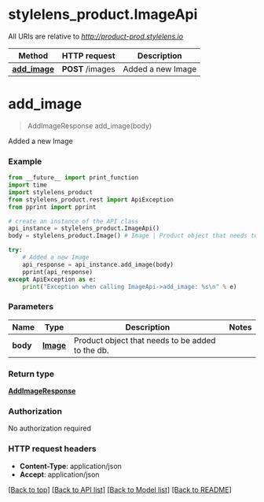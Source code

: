 # stylelens_product.ImageApi

All URIs are relative to *http://product-prod.stylelens.io*

Method | HTTP request | Description
------------- | ------------- | -------------
[**add_image**](ImageApi.md#add_image) | **POST** /images | Added a new Image


# **add_image**
> AddImageResponse add_image(body)

Added a new Image



### Example 
```python
from __future__ import print_function
import time
import stylelens_product
from stylelens_product.rest import ApiException
from pprint import pprint

# create an instance of the API class
api_instance = stylelens_product.ImageApi()
body = stylelens_product.Image() # Image | Product object that needs to be added to the db.

try: 
    # Added a new Image
    api_response = api_instance.add_image(body)
    pprint(api_response)
except ApiException as e:
    print("Exception when calling ImageApi->add_image: %s\n" % e)
```

### Parameters

Name | Type | Description  | Notes
------------- | ------------- | ------------- | -------------
 **body** | [**Image**](Image.md)| Product object that needs to be added to the db. | 

### Return type

[**AddImageResponse**](AddImageResponse.md)

### Authorization

No authorization required

### HTTP request headers

 - **Content-Type**: application/json
 - **Accept**: application/json

[[Back to top]](#) [[Back to API list]](../README.md#documentation-for-api-endpoints) [[Back to Model list]](../README.md#documentation-for-models) [[Back to README]](../README.md)


